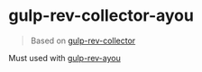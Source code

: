 # gulp-rev-collector-ayou

> Based on [gulp-rev-collector](https://www.npmjs.com/package/gulp-rev-collector)

Must used with [gulp-rev-ayou](https://www.npmjs.com/package/gulp-rev-ayou)

